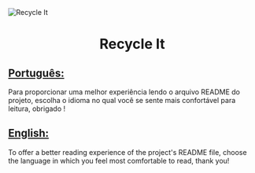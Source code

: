 <img align="center" src="PROJECT-COVER" alt="Recycle It" />

<h1 id="title" align="center">Recycle It</h1>

<h2><a href="README.pt.md">Português:</a></h2>
<div>
  Para proporcionar uma melhor experiência lendo o arquivo README do projeto, escolha o idioma no qual você se sente mais confortável para leitura, obrigado !
<div>

<h2><a href="README.en.md">English:</a></h2>
<div>
  To offer a better reading experience of the project's README file, choose the language in which you feel most comfortable to read, thank you!
<div>
